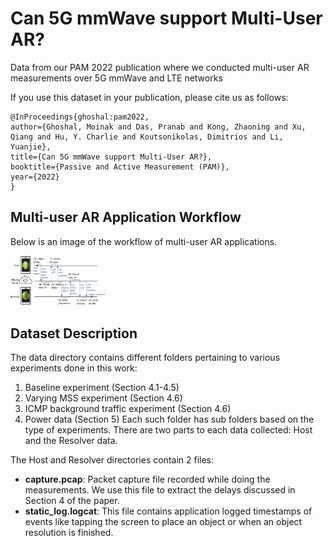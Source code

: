 # Can 5G mmWave support Multi-User AR?
Data from our PAM 2022 publication where we conducted multi-user AR measurements over 5G mmWave and LTE networks

If you use this dataset in your publication, please cite us as follows:
```
@InProceedings{ghoshal:pam2022,
author={Ghoshal, Moinak and Das, Pranab and Kong, Zhaoning and Xu, Qiang and Hu, Y. Charlie and Koutsonikolas, Dimitrios and Li, Yuanjie},
title={Can 5G mmWave support Multi-User AR?},
booktitle={Passive and Active Measurement (PAM)},
year={2022}
}
```
## Multi-user AR Application Workflow

Below is an image of the workflow of multi-user AR applications.

<img src="app.png" width="30%"/>

## Dataset Description

The data directory contains different folders pertaining to various experiments done in this work:

1. Baseline experiment (Section 4.1-4.5) 
2. Varying MSS experiment (Section 4.6)
3. ICMP background traffic experiment (Section 4.6)
4. Power data (Section 5)
Each such folder has sub folders based on the type of experiments. There are two parts to each data collected: Host and the Resolver data.

The Host and Resolver directories contain 2 files: 
* **capture.pcap**: Packet capture file recorded while doing the measurements. We use this file to extract the delays discussed in Section 4 of the paper.
* **static_log.logcat**: This file contains application logged timestamps of events like tapping the screen to place an object or when an object resolution is finished.

